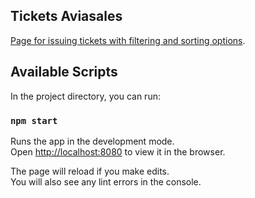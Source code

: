 ## Tickets Aviasales

[Page for issuing tickets with filtering and sorting options](https://github.com/KosyanMedia/test-tasks/tree/master/aviasales_frontend).


## Available Scripts

In the project directory, you can run:

### `npm start`

Runs the app in the development mode.<br />
Open [http://localhost:8080](http://localhost:8080) to view it in the browser.

The page will reload if you make edits.<br />
You will also see any lint errors in the console.
